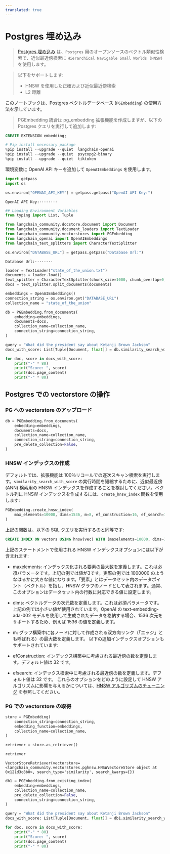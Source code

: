 ```yaml
---
translated: true
---
```


# Postgres 埋め込み

> [Postgres 埋め込み](https://github.com/neondatabase/pg_embedding) は、`Postgres` 用のオープンソースのベクトル類似性検索で、近似最近傍検索に `Hierarchical Navigable Small Worlds (HNSW)` を使用します。

>以下をサポートします:
>- HNSW を使用した正確および近似最近傍検索
>- L2 距離

このノートブックは、Postgres ベクトルデータベース (`PGEmbedding`) の使用方法を示しています。

> PGEmbedding 統合は pg_embedding 拡張機能を作成しますが、以下の Postgres クエリを実行して追加します:

```sql
CREATE EXTENSION embedding;
```

```python
# Pip install necessary package
%pip install --upgrade --quiet  langchain-openai
%pip install --upgrade --quiet  psycopg2-binary
%pip install --upgrade --quiet  tiktoken
```

環境変数に OpenAI API キーを追加して `OpenAIEmbeddings` を使用します。

```python
import getpass
import os

os.environ["OPENAI_API_KEY"] = getpass.getpass("OpenAI API Key:")
```

```output
OpenAI API Key:········
```

```python
## Loading Environment Variables
from typing import List, Tuple
```

```python
from langchain_community.docstore.document import Document
from langchain_community.document_loaders import TextLoader
from langchain_community.vectorstores import PGEmbedding
from langchain_openai import OpenAIEmbeddings
from langchain_text_splitters import CharacterTextSplitter
```

```python
os.environ["DATABASE_URL"] = getpass.getpass("Database Url:")
```

```output
Database Url:········
```

```python
loader = TextLoader("state_of_the_union.txt")
documents = loader.load()
text_splitter = CharacterTextSplitter(chunk_size=1000, chunk_overlap=0)
docs = text_splitter.split_documents(documents)

embeddings = OpenAIEmbeddings()
connection_string = os.environ.get("DATABASE_URL")
collection_name = "state_of_the_union"
```

```python
db = PGEmbedding.from_documents(
    embedding=embeddings,
    documents=docs,
    collection_name=collection_name,
    connection_string=connection_string,
)

query = "What did the president say about Ketanji Brown Jackson"
docs_with_score: List[Tuple[Document, float]] = db.similarity_search_with_score(query)
```

```python
for doc, score in docs_with_score:
    print("-" * 80)
    print("Score: ", score)
    print(doc.page_content)
    print("-" * 80)
```

## Postgres での vectorstore の操作

### PG への vectorstore のアップロード

```python
db = PGEmbedding.from_documents(
    embedding=embeddings,
    documents=docs,
    collection_name=collection_name,
    connection_string=connection_string,
    pre_delete_collection=False,
)
```

### HNSW インデックスの作成

デフォルトでは、拡張機能は 100％リコールでの逐次スキャン検索を実行します。`similarity_search_with_score` の実行時間を短縮するために、近似最近傍 (ANN) 検索用の HNSW インデックスを作成することを検討してください。ベクトル列に HNSW インデックスを作成するには、`create_hnsw_index` 関数を使用します:

```python
PGEmbedding.create_hnsw_index(
    max_elements=10000, dims=1536, m=8, ef_construction=16, ef_search=16
)
```

上記の関数は、以下の SQL クエリを実行するのと同等です:

```sql
CREATE INDEX ON vectors USING hnsw(vec) WITH (maxelements=10000, dims=1536, m=3, efconstruction=16, efsearch=16);
```

上記のステートメントで使用される HNSW インデックスオプションには以下が含まれます:

- maxelements: インデックス化される要素の最大数を定義します。これは必須パラメータです。上記の例では値が3です。実際の例では 1000000 のようなはるかに大きな値になります。「要素」とはデータセット内のデータポイント（ベクトル）を指し、HNSW グラフのノードとして表されます。通常、このオプションはデータセット内の行数に対応できる値に設定します。
- dims: ベクトルデータの次元数を定義します。これは必須パラメータです。上記の例では小さい値が使用されています。OpenAI の text-embedding-ada-002 モデルを使用して生成されたデータを格納する場合、1536 次元をサポートするため、例えば 1536 の値を定義します。
- m: グラフ構築中に各ノードに対して作成される双方向リンク（「エッジ」とも呼ばれる）の最大数を定義します。
以下の追加インデックスオプションもサポートされています:

- efConstruction: インデックス構築中に考慮される最近傍の数を定義します。デフォルト値は 32 です。
- efsearch: インデックス検索中に考慮される最近傍の数を定義します。デフォルト値は 32 です。
これらのオプションをどのように設定して HNSW アルゴリズムに影響を与えるかについては、[HNSW アルゴリズムのチューニング](https://neon.tech/docs/extensions/pg_embedding#tuning-the-hnsw-algorithm) を参照してください。

### PG での vectorstore の取得

```python
store = PGEmbedding(
    connection_string=connection_string,
    embedding_function=embeddings,
    collection_name=collection_name,
)

retriever = store.as_retriever()
```

```python
retriever
```

```output
VectorStoreRetriever(vectorstore=<langchain_community.vectorstores.pghnsw.HNSWVectoreStore object at 0x121d3c8b0>, search_type='similarity', search_kwargs={})
```

```python
db1 = PGEmbedding.from_existing_index(
    embedding=embeddings,
    collection_name=collection_name,
    pre_delete_collection=False,
    connection_string=connection_string,
)

query = "What did the president say about Ketanji Brown Jackson"
docs_with_score: List[Tuple[Document, float]] = db1.similarity_search_with_score(query)
```

```python
for doc, score in docs_with_score:
    print("-" * 80)
    print("Score: ", score)
    print(doc.page_content)
    print("-" * 80)
```
